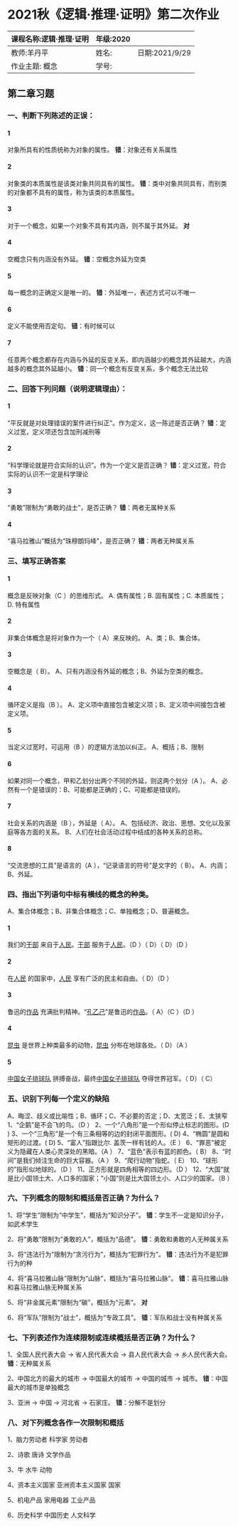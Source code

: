 # 2021秋《逻辑·推理·证明》第二次作业

| 课程名称:逻辑·推理·证明 | 年级:2020 |                |
| :---------------------- | --------- | :------------- |
| 教师:羊丹平             | 姓名:     | 日期:2021/9/29 |
| 作业主题: 概念          | 学号:     |                |

## 第二章习题


### 一、判断下列陈述的正误：
#### 1
对象所具有的性质统称为对象的属性。
**错**：对象还有关系属性

#### 2
对象类的本质属性是该类对象共同具有的属性。
**错**：类中对象共同具有，而别类的对象都不具有的属性，称为该类的本质属性。


#### 3
对于一个概念，如果一个对象不具有其内涵，则不属于其外延。
**对**

#### 4
空概念只有内涵没有外延。
**错**：空概念外延为空类

#### 5
每一概念的正确定义是唯一的。
**错**：外延唯一，表述方式可以不唯一


#### 6
定义不能使用否定句。
**错**：有时候可以


#### 7
任意两个概念都存在内涵与外延的反变关系，即内涵越少的概念其外延越大，内涵越多的概念其外延越小。
**错**：同一个概念有反变关系，多个概念无法比较



### 二、回答下列问题（说明逻辑理由）：
#### 1
“平反就是对处理错误的案件进行纠正”。作为定义，这一陈述是否正确？
**错**：定义过宽，定义项还包含加刑减刑等

#### 2
“科学理论就是符合实际的认识”。作为一个定义是否正确？
**错**：定义过宽，符合实际的认识不一定是科学理论

#### 3
“勇敢”限制为“勇敢的战士”，是否正确？
**错**：两者无属种关系

#### 4
“喜马拉雅山”概括为“珠穆朗玛峰”，是否正确？
**错**：两者无种属关系

### 三、填写正确答案
#### 1
概念是反映对象（C ）的思维形式。
A. 偶有属性；B. 固有属性；C. 本质属性；D. 特有属性

#### 2
非集合体概念是将对象作为一个（ A）来反映的。
A、类；B、集合体。


#### 3
空概念是（ B）。
A、只有内涵没有外延的概念；B、外延为空类的概念。


#### 4
循环定义是指（B ）。
A、定义项中直接包含被定义项；B、定义项中间接包含被定义项。



#### 5
当定义过宽时，可运用（B ）的逻辑方法加以纠正。
A、概括；B、限制


#### 6
如果对同一个概念，甲和乙划分出两个不同的外延，则这两个划分（A ）。
A、必然有一个是错误的：B、可能都是正确的；C、可能都是错误的。


#### 7
社会关系的内涵是（B ），外延是（ A）。
A、包括经济、政治、思想、文化以及家庭等各方面的关系。
B、人们在社会活动过程中结成的各种关系的总称。

#### 8
“交流思想的工具”是语言的（A ），“记录语言的符号”是文字的（ B）。
A、内涵；B、外延。


### 四、指出下列语句中标有横线的概念的种类。
A、集合体概念；B、非集合体概念；C、单独概念；D、普遍概念。

#### 1
我们的<u>干部</u> 来自于<u>人民</u>。<u>干部</u> 服务于<u>人民</u>。（D ）（ D）（ D）（D ）

#### 2
在<u>人民</u> 的国家中，<u>人民</u> 享有广泛的民主和自由。（ D）（D ）


#### 3
鲁迅的<u>作品</u> 充满批判精神。“<u>孔乙己</u>”是鲁迅的<u>作品</u>。（ A）（C ）（D ）

#### 4
<u>昆虫</u> 是世界上种类最多的动物，<u>昆虫</u> 分布在地球各处。（ D）（A ）

#### 5
<u>中国女子排球队</u> 拼搏奋战，最终<u>中国女子排球队</u> 夺得世界冠军。（ D）（ C）

### 五、识别下列每一个定义的缺陷
A、晦涩、歧义或比喻性；B、循环；C、不必要的否定；D、太宽泛；E、太狭窄
1、“企鹅”是不会飞的鸟。（D ）
2、一个“八角形”是一个形似停止标志的图形。(D )
3、一个“三角形”是一个有三条相等的边的封闭平面图形。( D)
4、“椭圆”是圆和矩形的过渡。( D)
5、“富人”指跟比尔. 盖茨一样有钱的人。（E ）
6、“罪恶”被定义为隐藏在人类心灵深处的黑暗。（A ）
7、“蓝色”表示有蓝的颜色。（ B）
8、“时间”是我们倾注生命的巨大容器。（A ）
9、“爬行动物”指蛇。（ E）
10、“球形的”指形似地球的。（D ）
11、正方形就是四角相等的四边形。（D ）
12、“大国”就是比小国领土大、人口多的国家；“小国”则是比大国领土小、人口少的国家。（B ）



### 六、下列概念的限制和概括是否正确？为什么？

1、将“学生”限制为“中学生”，概括为“知识分子”。
**错**：学生不一定是知识分子，如武术学生

2、将“勇敢”限制为“勇敢的人”，概括为“品德”。
**错**：勇敢和勇敢的人无种属关系

3、将“违法行为”限制为“贪污行为”，概括为“犯罪行为”。
**错**：违法行为不是犯罪行为的种

4、将“喜马拉雅山脉”限制为“山脉”，概括为“喜马拉雅山脉”。
**错**：喜马拉雅山脉和喜马拉雅山脉无种属关系

5、将“非金属元素”限制为“碳”，概括为“元素”。
**对**

6、将“军队”限制为“战士”，概括为“专政工具”。
**错**：军队和战士没有种属关系


### 七、下列表述作为连续限制或连续概括是否正确？为什么？
1、全国人民代表大会 → 省人民代表大会 → 县人民代表大会 → 乡人民代表大会。
**错**：无种属关系

2、中国北方的最大的城市 → 中国最大的城市 → 中国的城市 → 城市。
**错**：中国最大的城市是单独概念

3、亚洲 → 中国 → 河北省 → 石家庄。
**错**：分解不是划分

### 八、对下列概念各作一次限制和概括
1、脑力劳动者
科学家  劳动者

2、诗歌
唐诗  文学作品

3、牛
水牛  动物

4、资本主义国家
亚洲资本主义国家  国家

5、机电产品
家用电器  工业产品

6、历史科学
中国历史  人文科学